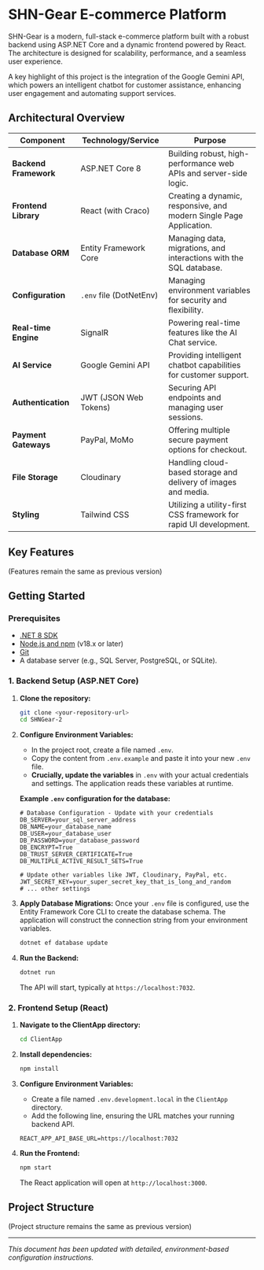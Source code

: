 # SHN-Gear E-commerce Platform

SHN-Gear is a modern, full-stack e-commerce platform built with a robust backend using ASP.NET Core and a dynamic frontend powered by React. The architecture is designed for scalability, performance, and a seamless user experience.

A key highlight of this project is the integration of the Google Gemini API, which powers an intelligent chatbot for customer assistance, enhancing user engagement and automating support services.

## Architectural Overview

| Component             | Technology/Service                               | Purpose                                                              |
| --------------------- | ------------------------------------------------ | -------------------------------------------------------------------- |
| **Backend Framework** | ASP.NET Core 8                                   | Building robust, high-performance web APIs and server-side logic.    |
| **Frontend Library**  | React (with Craco)                               | Creating a dynamic, responsive, and modern Single Page Application.  |
| **Database ORM**      | Entity Framework Core                            | Managing data, migrations, and interactions with the SQL database.   |
| **Configuration**     | `.env` file (DotNetEnv)                          | Managing environment variables for security and flexibility.         |
| **Real-time Engine**  | SignalR                                          | Powering real-time features like the AI Chat service.                |
| **AI Service**        | Google Gemini API                                | Providing intelligent chatbot capabilities for customer support.     |
| **Authentication**    | JWT (JSON Web Tokens)                            | Securing API endpoints and managing user sessions.                   |
| **Payment Gateways**  | PayPal, MoMo                                     | Offering multiple secure payment options for checkout.               |
| **File Storage**      | Cloudinary                                       | Handling cloud-based storage and delivery of images and media.       |
| **Styling**           | Tailwind CSS                                     | Utilizing a utility-first CSS framework for rapid UI development.    |

## Key Features

(Features remain the same as previous version)

## Getting Started

### Prerequisites
- [.NET 8 SDK](https://dotnet.microsoft.com/download/dotnet/8.0)
- [Node.js and npm](https://nodejs.org/en/) (v18.x or later)
- [Git](https://git-scm.com/)
- A database server (e.g., SQL Server, PostgreSQL, or SQLite).

### 1. Backend Setup (ASP.NET Core)

1.  **Clone the repository:**
    ```bash
    git clone <your-repository-url>
    cd SHNGear-2
    ```

2.  **Configure Environment Variables:**
    - In the project root, create a file named `.env`.
    - Copy the content from `.env.example` and paste it into your new `.env` file.
    - **Crucially, update the variables** in `.env` with your actual credentials and settings. The application reads these variables at runtime.

    **Example `.env` configuration for the database:**
    ```dotenv
    # Database Configuration - Update with your credentials
    DB_SERVER=your_sql_server_address
    DB_NAME=your_database_name
    DB_USER=your_database_user
    DB_PASSWORD=your_database_password
    DB_ENCRYPT=True
    DB_TRUST_SERVER_CERTIFICATE=True
    DB_MULTIPLE_ACTIVE_RESULT_SETS=True

    # Update other variables like JWT, Cloudinary, PayPal, etc.
    JWT_SECRET_KEY=your_super_secret_key_that_is_long_and_random
    # ... other settings
    ```

3.  **Apply Database Migrations:**
    Once your `.env` file is configured, use the Entity Framework Core CLI to create the database schema. The application will construct the connection string from your environment variables.
    ```bash
    dotnet ef database update
    ```

4.  **Run the Backend:**
    ```bash
    dotnet run
    ```
    The API will start, typically at `https://localhost:7032`.

### 2. Frontend Setup (React)

1.  **Navigate to the ClientApp directory:**
    ```bash
    cd ClientApp
    ```

2.  **Install dependencies:**
    ```bash
    npm install
    ```

3.  **Configure Environment Variables:**
    - Create a file named `.env.development.local` in the `ClientApp` directory.
    - Add the following line, ensuring the URL matches your running backend API.
    ```
    REACT_APP_API_BASE_URL=https://localhost:7032
    ```

4.  **Run the Frontend:**
    ```bash
    npm start
    ```
    The React application will open at `http://localhost:3000`.

## Project Structure

(Project structure remains the same as previous version)

---
*This document has been updated with detailed, environment-based configuration instructions.*
